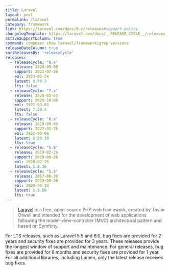 ```yaml
---
title: Laravel
layout: post
permalink: /laravel
category: framework
link: https://laravel.com/docs/8.x/releases#support-policy
changelogTemplate: https://laravel.com/docs/__RELEASE_CYCLE__/releases
activeSupportColumn: true
command: composer show laravel/framework|grep versions
releaseDateColumn: true
sortReleasesBy: 'releaseCycle'
releases:
  - releaseCycle: "8.x"
    release: 2020-09-08
    support: 2022-07-26
    eol: 2023-01-24
    latest: 8.70.2
    lts: false
  - releaseCycle: "7.x"
    release: 2020-03-03
    support: 2020-10-06
    eol: 2021-03-03
    latest: 7.30.4
    lts: false
  - releaseCycle: "6.x"
    release: 2019-09-03
    support: 2022-01-25
    eol: 2022-09-06
    latest: 6.20.38
    lts: true
  - releaseCycle: "5.8"
    release: 2019-02-26
    support: 2019-08-26
    eol: 2020-02-26
    latest: 5.8.38
  - releaseCycle: "5.5"
    release: 2017-08-30
    support: 2019-08-30
    eol: 2020-08-30
    latest: 5.5.50
    lts: true
---
```


> [Laravel](https://laravel.com/) is a free, open-source PHP web framework, created by Taylor Otwell and intended for the development of web applications following the model–view–controller (MVC) architectural pattern and based on Symfony.

For LTS releases, such as Laravel 5.5 and 6.0, bug fixes are provided for 2 years and security fixes are provided for 3 years. These releases provide the longest window of support and maintenance. For general releases, bug fixes are provided for 6 months and security fixes are provided for 1 year. For all additional libraries, including Lumen, only the latest release receives bug fixes.
